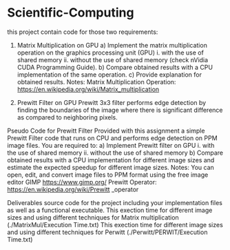 # Scientific-Computing
this project contain code for those two requirements:
1. Matrix Multiplication on GPU
a) Implement the matrix multiplication operation on the graphics processing unit (GPU)
i. with the use of shared memory
ii. without the use of shared memory (check nVidia CUDA Programming Guide).
b) Compare obtained results with a CPU implementation of the same operation.
c) Provide explanation for obtained results.
Notes:
Matrix Multiplication Operation: https://en.wikipedia.org/wiki/Matrix_multiplication

2. Prewitt Filter on GPU
Prewitt 3x3 filter performs edge detection by finding the boundaries of the image where 
there is significant difference as compared to neighboring pixels.

Pseudo Code for Prewitt Filter
Provided with this assignment a simple Prewitt Filter code that runs on CPU and 
performs edge detection on PPM image files. You are required to:
a) Implement Prewitt filter on GPU
i. with the use of shared memory
ii. without the use of shared memory
b) Compare obtained results with a CPU implementation for different image sizes and 
estimate the expected speedup for different image sizes.
Notes:
You can open, edit, and convert image files to PPM format using the free image editor 
GIMP https://www.gimp.org/
Prewitt Operator: https://en.wikipedia.org/wiki/Prewitt _operator

Deliverables
source code for the project including your implementation files as well as a functional executable.
This exection time for different image sizes and using different techniques for Matrix multiplication (./MatrixMul/Execution Time.txt)
This exection time for different image sizes and using different techniques for Perwitt (./Perwitt/PERWIT/Execution Time.txt)